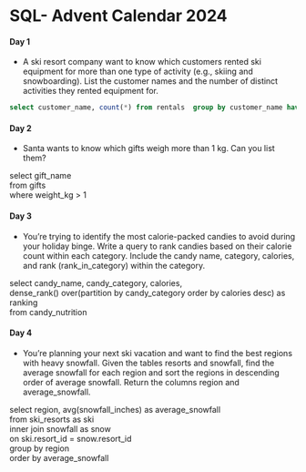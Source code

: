 # SQL- Advent Calendar 2024
#### Day 1
- A ski resort company want to know which customers rented ski equipment for more than one type of activity (e.g., skiing and snowboarding). List the customer names and the number of distinct activities they rented equipment for.

````sql
select customer_name, count(*) from rentals  group by customer_name having count( distinct activity) >1
````
#### Day 2
- Santa wants to know which gifts weigh more than 1 kg. Can you list them?

select gift_name <br> from gifts <br> where weight_kg > 1
#### Day 3
- You’re trying to identify the most calorie-packed candies to avoid during your holiday binge. Write a query to rank candies based on their calorie count within each category. Include the candy name, category, calories, and rank (rank_in_category) within the category.

select candy_name, candy_category, calories, <br>
dense_rank() over(partition by candy_category order by calories desc) as ranking <br>
from candy_nutrition

#### Day 4
- You’re planning your next ski vacation and want to find the best regions with heavy snowfall. Given the tables resorts and snowfall, find the average snowfall for each region and sort the regions in descending order of average snowfall. Return the columns region and average_snowfall.
  
select region, avg(snowfall_inches) as average_snowfall <br>
from ski_resorts as ski <br>
inner join snowfall as snow <br>
on ski.resort_id = snow.resort_id <br>
group by region <br>
order by average_snowfall <br>







